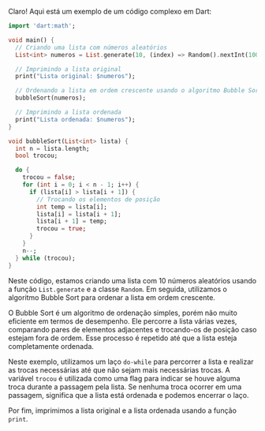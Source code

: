 Claro! Aqui está um exemplo de um código complexo em Dart:

```dart
import 'dart:math';

void main() {
  // Criando uma lista com números aleatórios
  List<int> numeros = List.generate(10, (index) => Random().nextInt(100));

  // Imprimindo a lista original
  print("Lista original: $numeros");

  // Ordenando a lista em ordem crescente usando o algoritmo Bubble Sort
  bubbleSort(numeros);

  // Imprimindo a lista ordenada
  print("Lista ordenada: $numeros");
}

void bubbleSort(List<int> lista) {
  int n = lista.length;
  bool trocou;

  do {
    trocou = false;
    for (int i = 0; i < n - 1; i++) {
      if (lista[i] > lista[i + 1]) {
        // Trocando os elementos de posição
        int temp = lista[i];
        lista[i] = lista[i + 1];
        lista[i + 1] = temp;
        trocou = true;
      }
    }
    n--;
  } while (trocou);
}
```

Neste código, estamos criando uma lista com 10 números aleatórios usando a função `List.generate` e a classe `Random`. Em seguida, utilizamos o algoritmo Bubble Sort para ordenar a lista em ordem crescente. 

O Bubble Sort é um algoritmo de ordenação simples, porém não muito eficiente em termos de desempenho. Ele percorre a lista várias vezes, comparando pares de elementos adjacentes e trocando-os de posição caso estejam fora de ordem. Esse processo é repetido até que a lista esteja completamente ordenada. 

Neste exemplo, utilizamos um laço `do-while` para percorrer a lista e realizar as trocas necessárias até que não sejam mais necessárias trocas. A variável `trocou` é utilizada como uma flag para indicar se houve alguma troca durante a passagem pela lista. Se nenhuma troca ocorrer em uma passagem, significa que a lista está ordenada e podemos encerrar o laço.

Por fim, imprimimos a lista original e a lista ordenada usando a função `print`.